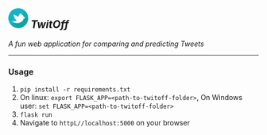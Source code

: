 ## <img src='twitoff/static/img/logo.png' alt='twit off logo' height=40 width=40> *TwitOff*
*A fun web application for comparing and predicting Tweets*

---

### Usage

1. `pip install -r requirements.txt`
2. On linux: `export FLASK_APP=<path-to-twitoff-folder>`, On Windows user: `set FLASK_APP=<path-to-twitoff-folder>`
3. `flask run`
4. Navigate to `httpL//localhost:5000` on your browser